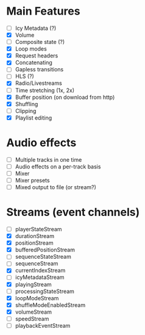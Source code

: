 # Main Features
- [ ] Icy Metadata (?)
- [x] Volume
- [ ] Composite state (?)
- [x] Loop modes
- [x] Request headers
- [x] Concatenating 
- [ ] Gapless transitions
- [ ] HLS (?)
- [x] Radio/Livestreams
- [ ] Time stretching (1x, 2x)
- [x] Buffer position (on download from http)
- [x] Shuffling
- [ ] Clipping
- [x] Playlist editing

# Audio effects
- [ ] Multiple tracks in one time
- [ ] Audio effects on a per-track basis
- [ ] Mixer
- [ ] Mixer presets
- [ ] Mixed output to file (or stream?)

# Streams (event channels)
- [ ] playerStateStream
- [x] durationStream
- [x] positionStream
- [x] bufferedPositionStream
- [ ] sequenceStateStream
- [ ] sequenceStream
- [x] currentIndexStream
- [ ] icyMetadataStream
- [x] playingStream
- [ ] processingStateStream
- [x] loopModeStream
- [x] shuffleModeEnabledStream
- [x] volumeStream
- [ ] speedStream
- [ ] playbackEventStream
